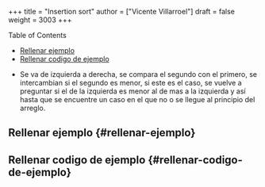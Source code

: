 +++
title = "Insertion sort"
author = ["Vicente Villarroel"]
draft = false
weight = 3003
+++

<div class="ox-hugo-toc toc">
<div></div>

<div class="heading">Table of Contents</div>

- [Rellenar ejemplo](#rellenar-ejemplo)
- [Rellenar codigo de ejemplo](#rellenar-codigo-de-ejemplo)

</div>
<!--endtoc-->

-   Se va de izquierda a derecha, se compara el segundo con el primero, se intercambian si el segundo es menor, si este es el caso, se vuelve a preguntar si el de la izquierda es menor al de mas a la izquierda y así hasta que se encuentre un caso en el que no o se llegue al principio del arreglo.


## Rellenar ejemplo {#rellenar-ejemplo}


## Rellenar codigo de ejemplo {#rellenar-codigo-de-ejemplo}
